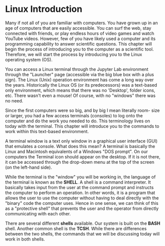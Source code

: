 # Linux Introduction

Many if not all of you are familiar with computers. You have grown up in
an age of computers that are easily accessible. You can surf the web,
stay connected with friends, or play endless hours of video games and
watch YouTube videos. However, few of you have likely used a computer
and its programming capability to answer scientific questions. This chapter
will begin the process of introducing you to the computer as a
scientific tool. Therefore, we will start the process by introducing you
to the Linux operating system (OS).

You can access a Linux terminal through the Jupyter Lab environment through
the "Launcher" page (accessible via the big blue box with a plus sign).
The Linux (Unix) operation environment has come a long way over the years.
Historically the Linux OS (or its predecessors) was a text-based only
environment, which means that there was no 'Desktop', folder icons, etc.
There wasn't even a mouse! Of course, with no "windows" there was no need.

Since the first computers were so big, and by big I mean literally room-
size or larger, you had a few access terminals (consoles) to log onto
the computer and do the work you needed to do. This terminology lives on
today with the terminal. This chapter will introduce you to the commands
to work within this text-based environment.

A terminal window is a text only window in a graphical user interface
(GUI) that emulates a console. What does this mean? A terminal is
basically the Linux and Macintosh equivalents of a Windows "DOS prompt".
On our computers the Terminal icon should appear on the desktop. If it
is not there, it can be accessed through the drop-down menu at the top
of the screen (on the left-hand side).

While the terminal is the "window" you will be working in, the language
of the terminal is known as the **SHELL**. A shell is a command
interpreter. It basically takes input from the user at the command
prompt and instructs the computer to perform an operation. In other
words, it is a program that allows the user to use the computer without
having to deal directly with the "binary" code the computer uses. Hence
in one sense, we can think of this as a "protective shell" that prevents
the user and the operator from directly communicating with each other.

There are several different **shells** available. Our system is built on
the **BASH** shell. Another common shell is the **TCSH**. While there
are differences between the two shells, the commands that we will be
discussing today will work in both shells.
